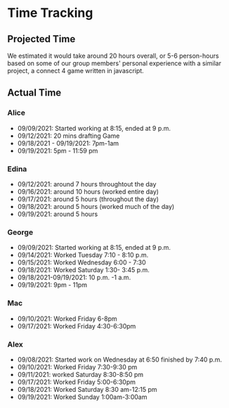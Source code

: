 # Time Tracking

## Projected Time

We estimated it would take around 20 hours overall, or 5-6 person-hours based on some of our group members' personal experience with a similar project, a connect 4 game written in javascript.

## Actual Time

### Alice

- 09/09/2021: Started working at 8:15, ended at 9 p.m.
- 09/12/2021: 20 mins drafting Game
- 09/18/2021 - 09/19/2021: 7pm-1am
- 09/19/2021: 5pm - 11:59 pm

### Edina

- 09/12/2021: around 7 hours throughtout the day
- 09/16/2021: around 10 hours (worked entire day)
- 09/17/2021: around 5 hours (throughout the day)
- 09/18/2021: around 5 hours (worked much of the day)
- 09/19/2021: around 5 hours

### George

- 09/09/2021: Started working at 8:15, ended at 9 p.m.
- 09/14/2021: Worked Tuesday 7:10 - 8:10 p.m.
- 09/15/2021: Worked Wednesday 6:00 - 7:30
- 09/18/2021: Worked Saturday 1:30- 3:45 p.m.
- 09/18/2021-09/19/2021: 10 p.m. -1 a.m.
- 09/19/2021: 9pm - 11pm


### Mac

- 09/10/2021: Worked Friday 6-8pm
- 09/17/2021: Worked Friday 4:30-6:30pm

### Alex

- 09/08/2021: Started work on Wednesday at 6:50 finished by 7:40 p.m.
- 09/10/2021: Worked Friday 7:30-9:30 pm
- 09/11/2021: worked Saturday 8:30-8:50 pm
- 09/17/2021: Worked Friday 5:00-6:30pm
- 09/18/2021: Worked Saturday 8:30 am-12:15 pm
- 09/19/2021: Worked Sunday 1:00am-3:00am
